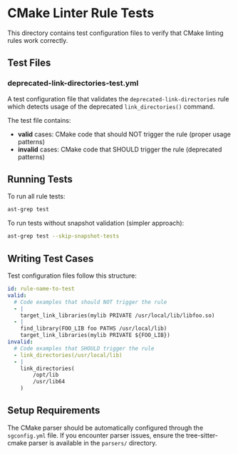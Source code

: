 # CMake Linter Rule Tests

This directory contains test configuration files to verify that CMake linting rules work correctly.

## Test Files

### deprecated-link-directories-test.yml
A test configuration file that validates the `deprecated-link-directories` rule which detects usage of the deprecated `link_directories()` command.

The test file contains:
- **valid** cases: CMake code that should NOT trigger the rule (proper usage patterns)
- **invalid** cases: CMake code that SHOULD trigger the rule (deprecated patterns)

## Running Tests

To run all rule tests:
```bash
ast-grep test
```

To run tests without snapshot validation (simpler approach):
```bash
ast-grep test --skip-snapshot-tests
```

## Writing Test Cases

Test configuration files follow this structure:

```yaml
id: rule-name-to-test
valid:
  # Code examples that should NOT trigger the rule
  - |
    target_link_libraries(mylib PRIVATE /usr/local/lib/libfoo.so)
  - |
    find_library(FOO_LIB foo PATHS /usr/local/lib)
    target_link_libraries(mylib PRIVATE ${FOO_LIB})
invalid:
  # Code examples that SHOULD trigger the rule  
  - link_directories(/usr/local/lib)
  - |
    link_directories(
        /opt/lib
        /usr/lib64
    )
```

## Setup Requirements

The CMake parser should be automatically configured through the `sgconfig.yml` file. If you encounter parser issues, ensure the tree-sitter-cmake parser is available in the `parsers/` directory.
